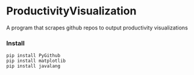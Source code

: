 # ProductivityVisualization
A program that scrapes github repos to output productivity visualizations

### Install
```
pip install PyGithub
pip install matplotlib
pip install javalang
```